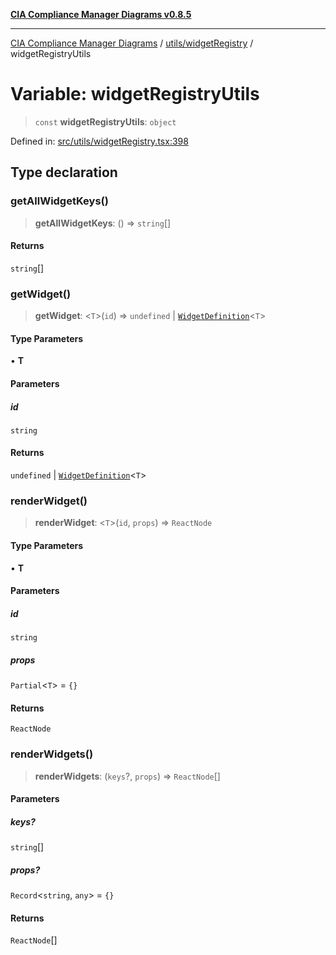 [**CIA Compliance Manager Diagrams v0.8.5**](../../../README.md)

***

[CIA Compliance Manager Diagrams](../../../modules.md) / [utils/widgetRegistry](../README.md) / widgetRegistryUtils

# Variable: widgetRegistryUtils

> `const` **widgetRegistryUtils**: `object`

Defined in: [src/utils/widgetRegistry.tsx:398](https://github.com/Hack23/cia-compliance-manager/blob/b799ef22d9067d09cc69eaeddf109ac9dcdce934/src/utils/widgetRegistry.tsx#L398)

## Type declaration

### getAllWidgetKeys()

> **getAllWidgetKeys**: () => `string`[]

#### Returns

`string`[]

### getWidget()

> **getWidget**: \<`T`\>(`id`) => `undefined` \| [`WidgetDefinition`](../../../types/widgets/interfaces/WidgetDefinition.md)\<`T`\>

#### Type Parameters

• **T**

#### Parameters

##### id

`string`

#### Returns

`undefined` \| [`WidgetDefinition`](../../../types/widgets/interfaces/WidgetDefinition.md)\<`T`\>

### renderWidget()

> **renderWidget**: \<`T`\>(`id`, `props`) => `ReactNode`

#### Type Parameters

• **T**

#### Parameters

##### id

`string`

##### props

`Partial`\<`T`\> = `{}`

#### Returns

`ReactNode`

### renderWidgets()

> **renderWidgets**: (`keys`?, `props`) => `ReactNode`[]

#### Parameters

##### keys?

`string`[]

##### props?

`Record`\<`string`, `any`\> = `{}`

#### Returns

`ReactNode`[]
